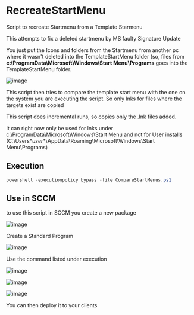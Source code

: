 # RecreateStartMenu
Script to recreate Startmenu from a Template Starmenu

This attempts to fix a deleted startmenu by MS faulty Signature Update

You just put the Icons and folders from the Startmenu from another pc where it wasn't deleted into the TemplateStartMenu folder (so, files from **c:\ProgramData\Microsoft\Windows\Start Menu\Programs** goes into the TemplateStartMenu folder.

![image](https://user-images.githubusercontent.com/42605554/212378641-d3905bb2-4164-4599-a8ab-7b1f8e928e9f.png)

This script then tries to compare the template start menu with the one on the system you are executing the script.
So only lnks for files where the targets exist are copied

This script does incremental runs, so copies only the .lnk files added.

It can right now only be used for lnks under c:\ProgramData\Microsoft\Windows\Start Menu and not for User installs (C:\Users\**user**\AppData\Roaming\Microsoft\Windows\Start Menu\Programs)

## Execution
```powershell
powershell -executionpolicy bypass -file CompareStartMenus.ps1
```

## Use in SCCM
to use this script in SCCM you create a new package

![image](https://user-images.githubusercontent.com/42605554/212377873-b944b526-4e55-4631-9f17-03ae818fee9e.png)

Create a Standard Program

![image](https://user-images.githubusercontent.com/42605554/212377918-2500b987-7eea-4f07-9cb1-5dd0313510b4.png)

Use the command listed under execution 

![image](https://user-images.githubusercontent.com/42605554/212378077-0ef29ed1-a37b-45d1-8d4f-d1bf3f7574cf.png)

![image](https://user-images.githubusercontent.com/42605554/212378182-426d5287-1f36-4a70-bd0f-52fa182df46d.png)

![image](https://user-images.githubusercontent.com/42605554/212378221-3f56c9d3-0ea3-4ebf-8c87-29aafbfdbae5.png)

You can then deploy it to your clients
